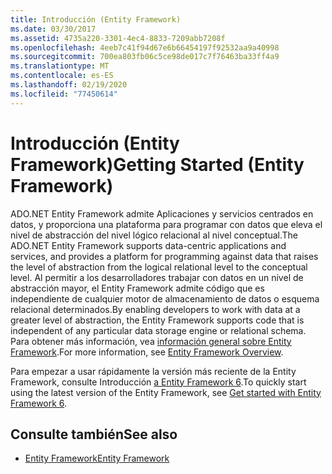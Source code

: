 ```yaml
---
title: Introducción (Entity Framework)
ms.date: 03/30/2017
ms.assetid: 4735a220-3301-4ec4-8833-7209abb7208f
ms.openlocfilehash: 4eeb7c41f94d67e6b66454197f92532aa9a40998
ms.sourcegitcommit: 700ea803fb06c5ce98de017c7f76463ba33ff4a9
ms.translationtype: MT
ms.contentlocale: es-ES
ms.lasthandoff: 02/19/2020
ms.locfileid: "77450614"
---
```

# <a name="getting-started-entity-framework"></a><span data-ttu-id="3383d-102">Introducción (Entity Framework)</span><span class="sxs-lookup"><span data-stu-id="3383d-102">Getting Started (Entity Framework)</span></span>
<span data-ttu-id="3383d-103">ADO.NET Entity Framework admite Aplicaciones y servicios centrados en datos, y proporciona una plataforma para programar con datos que eleva el nivel de abstracción del nivel lógico relacional al nivel conceptual.</span><span class="sxs-lookup"><span data-stu-id="3383d-103">The ADO.NET Entity Framework supports data-centric applications and services, and provides a platform for programming against data that raises the level of abstraction from the logical relational level to the conceptual level.</span></span> <span data-ttu-id="3383d-104">Al permitir a los desarrolladores trabajar con datos en un nivel de abstracción mayor, el Entity Framework admite código que es independiente de cualquier motor de almacenamiento de datos o esquema relacional determinados.</span><span class="sxs-lookup"><span data-stu-id="3383d-104">By enabling developers to work with data at a greater level of abstraction, the Entity Framework supports code that is independent of any particular data storage engine or relational schema.</span></span> <span data-ttu-id="3383d-105">Para obtener más información, vea [información general sobre Entity Framework](overview.md).</span><span class="sxs-lookup"><span data-stu-id="3383d-105">For more information, see [Entity Framework Overview](overview.md).</span></span>  
  
 <span data-ttu-id="3383d-106">Para empezar a usar rápidamente la versión más reciente de la Entity Framework, consulte Introducción [a Entity Framework 6](/ef/ef6/get-started).</span><span class="sxs-lookup"><span data-stu-id="3383d-106">To quickly start using the latest version of the Entity Framework, see [Get started with Entity Framework 6](/ef/ef6/get-started).</span></span>
  
## <a name="see-also"></a><span data-ttu-id="3383d-107">Consulte también</span><span class="sxs-lookup"><span data-stu-id="3383d-107">See also</span></span>

- [<span data-ttu-id="3383d-108">Entity Framework</span><span class="sxs-lookup"><span data-stu-id="3383d-108">Entity Framework</span></span>](/ef)
